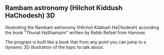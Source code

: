 ## Rambam astronomy (Hilchot Kiddush HaChodesh) 3D
Illustrating the Rambam astronomy (Hilchot Kiddush HaChodesh) according the book "Thunat HaShamaim" written by Rabbi Refael from Hanover.

The program is built like a book that from any point you can jump to a dynamic 3D illustration of the topic to talk about.
